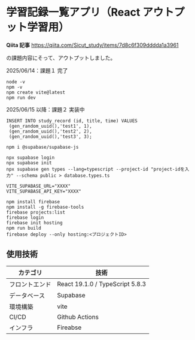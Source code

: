 # 学習記録一覧アプリ（React アウトプット学習用）

**Qiita 記事**
https://qiita.com/Sicut_study/items/7d8c6f309dddda1a3961

の課題内容にそって、アウトプットしました。

2025/06/14：課題１ 完了

```nodeインストール後、viteで環境構築（React、TypeScriptを選択）
node -v
npm -v
npm create vite@latest
npm run dev
```

2025/06/15 以降：課題２ 実装中

```Supabase上で作成したテーブル「study_record」にテストデータをINSERT
INSERT INTO study_record (id, title, time) VALUES
 (gen_random_uuid(),'test1', 1),
 (gen_random_uuid(),'test2', 2),
 (gen_random_uuid(),'test3', 3);
```

```Supabaseで必要なパッケージをインストール
npm i @supabase/supabase-js
```

```Supabaseからテーブル型を取得してdatabase.types.tsを作成
npx supabase login
npx supabase init
npx supabase gen types --lang=typescript --project-id "project-idを入力" --schema public > database.types.ts
```

```.envファイル（環境変数）作成したら、一度再起動
VITE_SUPABASE_URL="XXXX"
VITE_SUPABASE_API_KEY="XXXX"
```

```firebase登録し、プロジェクト作成後、firebase SDKインストール、デプロイ
npm install firebase
npm install -g firebase-tools
firebase projects:list
firebase login
firebase init hosting
npm run build
firebase deploy --only hosting:<プロジェクトID>
```

## 使用技術

| カテゴリ       | 技術                            |
| -------------- | ------------------------------- |
| フロントエンド | React 19.1.0 / TypeScript 5.8.3 |
| データベース   | Supabase                        |
| 環境構築       | vite                            |
| CI/CD          | Github Actions                  |
| インフラ       | Fireabse                        |
